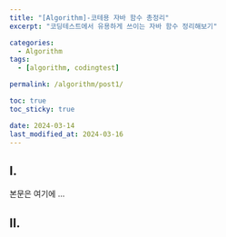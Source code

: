 ```yaml
---
title: "[Algorithm]-코테용 자바 함수 총정리"
excerpt: "코딩테스트에서 유용하게 쓰이는 자바 함수 정리해보기"

categories:
  - Algorithm
tags:
  - [algorithm, codingtest]

permalink: /algorithm/post1/

toc: true
toc_sticky: true

date: 2024-03-14
last_modified_at: 2024-03-16
---
```


## I.

본문은 여기에 ...  

## II.

